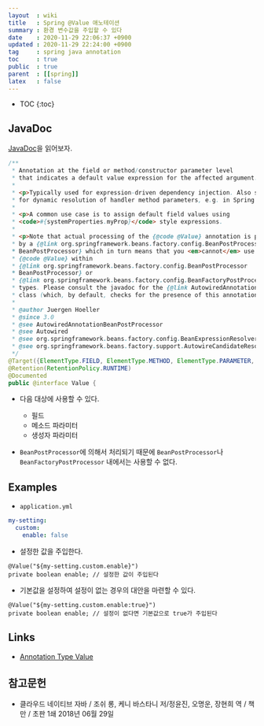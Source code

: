 ```yaml
---
layout  : wiki
title   : Spring @Value 애노테이션
summary : 환경 변수값을 주입할 수 있다
date    : 2020-11-29 22:06:37 +0900
updated : 2020-11-29 22:24:00 +0900
tag     : spring java annotation
toc     : true
public  : true
parent  : [[spring]]
latex   : false
---
```

* TOC
{:toc}

## JavaDoc

[JavaDoc]( https://docs.spring.io/spring-framework/docs/current/javadoc-api/org/springframework/beans/factory/annotation/Value.html )을 읽어보자.

```java
/**
 * Annotation at the field or method/constructor parameter level
 * that indicates a default value expression for the affected argument.
 *
 * <p>Typically used for expression-driven dependency injection. Also supported
 * for dynamic resolution of handler method parameters, e.g. in Spring MVC.
 *
 * <p>A common use case is to assign default field values using
 * <code>#{systemProperties.myProp}</code> style expressions.
 *
 * <p>Note that actual processing of the {@code @Value} annotation is performed
 * by a {@link org.springframework.beans.factory.config.BeanPostProcessor
 * BeanPostProcessor} which in turn means that you <em>cannot</em> use
 * {@code @Value} within
 * {@link org.springframework.beans.factory.config.BeanPostProcessor
 * BeanPostProcessor} or
 * {@link org.springframework.beans.factory.config.BeanFactoryPostProcessor BeanFactoryPostProcessor}
 * types. Please consult the javadoc for the {@link AutowiredAnnotationBeanPostProcessor}
 * class (which, by default, checks for the presence of this annotation).
 *
 * @author Juergen Hoeller
 * @since 3.0
 * @see AutowiredAnnotationBeanPostProcessor
 * @see Autowired
 * @see org.springframework.beans.factory.config.BeanExpressionResolver
 * @see org.springframework.beans.factory.support.AutowireCandidateResolver#getSuggestedValue
 */
@Target({ElementType.FIELD, ElementType.METHOD, ElementType.PARAMETER, ElementType.ANNOTATION_TYPE})
@Retention(RetentionPolicy.RUNTIME)
@Documented
public @interface Value {
```

- 다음 대상에 사용할 수 있다.
    - 필드
    - 메소드 파라미터
    - 생성자 파라미터

- `BeanPostProcessor`에 의해서 처리되기 때문에 `BeanPostProcessor`나 `BeanFactoryPostProcessor` 내에서는 사용할 수 없다.

## Examples

- `application.yml`

```yml
my-setting:
  custom:
    enable: false
```

- 설정한 값을 주입한다.

```
@Value("${my-setting.custom.enable}")
private boolean enable; // 설정한 값이 주입된다
```

- 기본값을 설정하여 설정이 없는 경우의 대안을 마련할 수 있다.

```
@Value("${my-setting.custom.enable:true}")
private boolean enable; // 설정이 없다면 기본값으로 true가 주입된다
```

## Links

- [Annotation Type Value]( https://docs.spring.io/spring-framework/docs/current/javadoc-api/org/springframework/beans/factory/annotation/Value.html )

## 참고문헌

- 클라우드 네이티브 자바 / 조쉬 롱, 케니 바스타니 저/정윤진, 오명운, 장현희 역 / 책만 / 초판 1쇄 2018년 06월 29일

